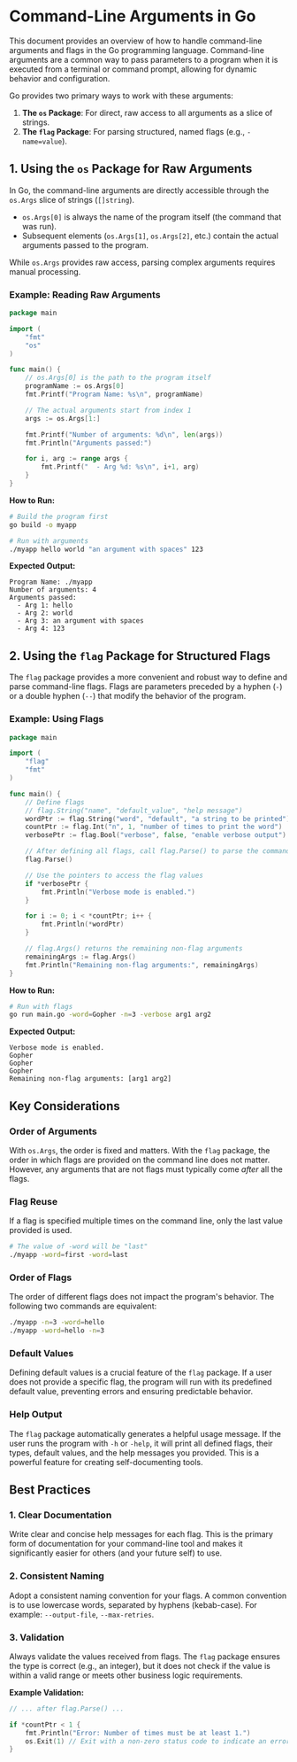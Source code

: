 # Command-Line Arguments in Go

This document provides an overview of how to handle command-line arguments and flags in the Go programming language. Command-line arguments are a common way to pass parameters to a program when it is executed from a terminal or command prompt, allowing for dynamic behavior and configuration.

Go provides two primary ways to work with these arguments:

1.  **The `os` Package**: For direct, raw access to all arguments as a slice of strings.
2.  **The `flag` Package**: For parsing structured, named flags (e.g., `-name=value`).

## 1. Using the `os` Package for Raw Arguments

In Go, the command-line arguments are directly accessible through the `os.Args` slice of strings (`[]string`).

- `os.Args[0]` is always the name of the program itself (the command that was run).
- Subsequent elements (`os.Args[1]`, `os.Args[2]`, etc.) contain the actual arguments passed to the program.

While `os.Args` provides raw access, parsing complex arguments requires manual processing.

### Example: Reading Raw Arguments

```go
package main

import (
	"fmt"
	"os"
)

func main() {
	// os.Args[0] is the path to the program itself
	programName := os.Args[0]
	fmt.Printf("Program Name: %s\n", programName)

	// The actual arguments start from index 1
	args := os.Args[1:]

	fmt.Printf("Number of arguments: %d\n", len(args))
	fmt.Println("Arguments passed:")

	for i, arg := range args {
		fmt.Printf("  - Arg %d: %s\n", i+1, arg)
	}
}
```

**How to Run:**

```bash
# Build the program first
go build -o myapp

# Run with arguments
./myapp hello world "an argument with spaces" 123
```

**Expected Output:**

```
Program Name: ./myapp
Number of arguments: 4
Arguments passed:
  - Arg 1: hello
  - Arg 2: world
  - Arg 3: an argument with spaces
  - Arg 4: 123
```

## 2. Using the `flag` Package for Structured Flags

The `flag` package provides a more convenient and robust way to define and parse command-line flags. Flags are parameters preceded by a hyphen (`-`) or a double hyphen (`--`) that modify the behavior of the program.

### Example: Using Flags

```go
package main

import (
	"flag"
	"fmt"
)

func main() {
	// Define flags
	// flag.String("name", "default_value", "help message")
	wordPtr := flag.String("word", "default", "a string to be printed")
	countPtr := flag.Int("n", 1, "number of times to print the word")
	verbosePtr := flag.Bool("verbose", false, "enable verbose output")

	// After defining all flags, call flag.Parse() to parse the command line
	flag.Parse()

	// Use the pointers to access the flag values
	if *verbosePtr {
		fmt.Println("Verbose mode is enabled.")
	}

	for i := 0; i < *countPtr; i++ {
		fmt.Println(*wordPtr)
	}

    // flag.Args() returns the remaining non-flag arguments
    remainingArgs := flag.Args()
    fmt.Println("Remaining non-flag arguments:", remainingArgs)
}
```

**How to Run:**

```bash
# Run with flags
go run main.go -word=Gopher -n=3 -verbose arg1 arg2
```

**Expected Output:**

```
Verbose mode is enabled.
Gopher
Gopher
Gopher
Remaining non-flag arguments: [arg1 arg2]
```

## Key Considerations

### Order of Arguments

With `os.Args`, the order is fixed and matters. With the `flag` package, the order in which flags are provided on the command line does not matter. However, any arguments that are not flags must typically come _after_ all the flags.

### Flag Reuse

If a flag is specified multiple times on the command line, only the last value provided is used.

```bash
# The value of -word will be "last"
./myapp -word=first -word=last
```

### Order of Flags

The order of different flags does not impact the program's behavior. The following two commands are equivalent:

```bash
./myapp -n=3 -word=hello
./myapp -word=hello -n=3
```

### Default Values

Defining default values is a crucial feature of the `flag` package. If a user does not provide a specific flag, the program will run with its predefined default value, preventing errors and ensuring predictable behavior.

### Help Output

The `flag` package automatically generates a helpful usage message. If the user runs the program with `-h` or `-help`, it will print all defined flags, their types, default values, and the help messages you provided. This is a powerful feature for creating self-documenting tools.

## Best Practices

### 1. Clear Documentation

Write clear and concise help messages for each flag. This is the primary form of documentation for your command-line tool and makes it significantly easier for others (and your future self) to use.

### 2. Consistent Naming

Adopt a consistent naming convention for your flags. A common convention is to use lowercase words, separated by hyphens (kebab-case). For example: `--output-file`, `--max-retries`.

### 3. Validation

Always validate the values received from flags. The `flag` package ensures the type is correct (e.g., an integer), but it does not check if the value is within a valid range or meets other business logic requirements.

**Example Validation:**

```go
// ... after flag.Parse() ...

if *countPtr < 1 {
    fmt.Println("Error: Number of times must be at least 1.")
    os.Exit(1) // Exit with a non-zero status code to indicate an error
}
```

